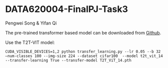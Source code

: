 # DATA620004-FinalPJ-Task3
Pengwei Song & Yifan Qi

The pre-trained transformer based model can be downloaded from [Github](https://github.com/yitu-opensource/T2T-ViT/releases/download/main/81.5_T2T_ViT_14.pth.tar).

Use the T2T-VIT model:
```
CUDA_VISIBLE_DEVICES=1,2 python transfer_learning.py --lr 0.05 --b 32 —num-classes 100 --img-size 224 --dataset cifar100  --model t2t_vit_14 --transfer-learning True --transfer-model T2T_ViT_14.pth
```